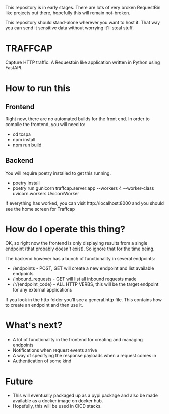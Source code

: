 This repository is in early stages. There are lots of very broken RequestBin like projects out there, hopefully this will remain not-broken.

This repository should stand-alone wherever you want to host it. That way you can send it sensitive data without worrying it'll steal stuff.

TRAFFCAP
========

Capture HTTP traffic. A Requestbin like application written in Python using FastAPI.

How to run this
===============

Frontend
--------

Right now, there are no automated builds for the front end. In order to compile the frontend, you will need to:

* cd tcspa
* npm install
* npm run build

Backend
-------

You will require poetry installed to get this running.

* poetry install
* poetry run gunicorn traffcap.server:app --workers 4 --worker-class uvicorn.workers.UvicornWorker

If everything has worked, you can visit http://localhost:8000 and you should see the home screen for Traffcap

How do I operate this thing?
============================

OK, so right now the frontend is only displaying results from a single endpoint (that probably doesn't exist). So ignore that for the time being.

The backend however has a bunch of functionality in several endpoints:

* /endpoints - POST, GET will create a new endpoint and list available endpoints
* /inbound_requests - GET will list all inbound requests made
* /r/{endpoint_code} - ALL HTTP VERBS, this will be the target endpoint for any external applications

If you look in the http folder you'll see a general.http file. This contains how to create an endpoint and then use it.

What's next?
============

* A lot of functionality in the frontend for creating and managing endpoints
* Notifications when request events arrive
* A way of specifying the response payloads when a request comes in
* Authentication of some kind

Future
======

* This will eventually packaged up as a pypi package and also be made available as a docker image on docker hub.
* Hopefully, this will be used in CICD stacks.

